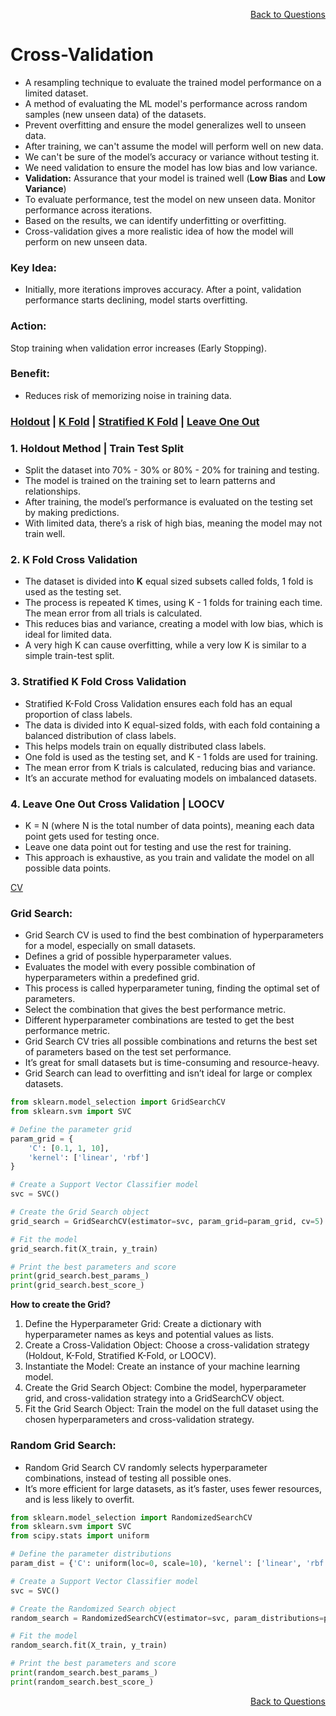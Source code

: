 <p align='right'><a align="right" href="https://github.com/KIRANKUMAR7296/Library/blob/main/Interview.md">Back to Questions</a></p>

# Cross-Validation
- A resampling technique to evaluate the trained model performance on a limited dataset.
- A method of evaluating the ML model's performance across random samples (new unseen data) of the datasets.
- Prevent overfitting and ensure the model generalizes well to unseen data.
- After training, we can't assume the model will perform well on new data.
- We can't be sure of the model’s accuracy or variance without testing it.
- We need validation to ensure the model has low bias and low variance.
- **Validation:** Assurance that your model is trained well (**Low Bias** and **Low Variance**) 
- To evaluate performance, test the model on new unseen data. Monitor performance across iterations.
- Based on the results, we can identify underfitting or overfitting.
- Cross-validation gives a more realistic idea of how the model will perform on new unseen data.

### Key Idea:
- Initially, more iterations improves accuracy. After a point, validation performance starts declining, model starts overfitting.

### Action:
Stop training when validation error increases (Early Stopping).

### Benefit:
- Reduces risk of memorizing noise in training data.

<h3><a href='#hold'>Holdout</a> | <a href='#kfold'>K Fold</a> | <a href='#skfold'>Stratified K Fold</a> | <a href='#loocv'>Leave One Out</a> </h3>

<h3 name='hold'>1. Holdout Method | Train Test Split</h3>

- Split the dataset into 70% - 30% or 80% - 20% for training and testing.
- The model is trained on the training set to learn patterns and relationships.
- After training, the model’s performance is evaluated on the testing set by making predictions.
- With limited data, there’s a risk of high bias, meaning the model may not train well.

<h3 name='kfold'>2. K Fold Cross Validation</h3>

- The dataset is divided into **K** equal sized subsets called folds, 1 fold is used as the testing set.
- The process is repeated K times, using K - 1 folds for training each time. The mean error from all trials is calculated.
- This reduces bias and variance, creating a model with low bias, which is ideal for limited data.
- A very high K can cause overfitting, while a very low K is similar to a simple train-test split.

<h3 name='skfold'>3. Stratified K Fold Cross Validation</h3>

- Stratified K-Fold Cross Validation ensures each fold has an equal proportion of class labels.
- The data is divided into K equal-sized folds, with each fold containing a balanced distribution of class labels.
- This helps models train on equally distributed class labels.
- One fold is used as the testing set, and K - 1 folds are used for training.
- The mean error from K trials is calculated, reducing bias and variance.
- It’s an accurate method for evaluating models on imbalanced datasets.

<h3 name='loocv'>4. Leave One Out Cross Validation | LOOCV</h3>

- K = N (where N is the total number of data points), meaning each data point gets used for testing once.
- Leave one data point out for testing and use the rest for training.
- This approach is exhaustive, as you train and validate the model on all possible data points.

[CV](https://amueller.github.io/ml-training-intro/slides/03-cross-validation-grid-search.html#21)

### **Grid Search:**
- Grid Search CV is used to find the best combination of hyperparameters for a model, especially on small datasets.
- Defines a grid of possible hyperparameter values.
- Evaluates the model with every possible combination of hyperparameters within a predefined grid.
- This process is called hyperparameter tuning, finding the optimal set of parameters.
- Select the combination that gives the best performance metric.
- Different hyperparameter combinations are tested to get the best performance metric.
- Grid Search CV tries all possible combinations and returns the best set of parameters based on the test set performance.
- It’s great for small datasets but is time-consuming and resource-heavy.
- Grid Search can lead to overfitting and isn’t ideal for large or complex datasets.

```python
from sklearn.model_selection import GridSearchCV
from sklearn.svm import SVC

# Define the parameter grid
param_grid = {
    'C': [0.1, 1, 10],
    'kernel': ['linear', 'rbf']
}

# Create a Support Vector Classifier model
svc = SVC()

# Create the Grid Search object
grid_search = GridSearchCV(estimator=svc, param_grid=param_grid, cv=5)

# Fit the model
grid_search.fit(X_train, y_train)

# Print the best parameters and score
print(grid_search.best_params_)
print(grid_search.best_score_)
```              

**How to create the Grid?**
1. Define the Hyperparameter Grid: Create a dictionary with hyperparameter names as keys and potential values as lists.
2. Create a Cross-Validation Object: Choose a cross-validation strategy (Holdout, K-Fold, Stratified K-Fold, or LOOCV).
3. Instantiate the Model: Create an instance of your machine learning model.
4. Create the Grid Search Object: Combine the model, hyperparameter grid, and cross-validation strategy into a GridSearchCV object.
5. Fit the Grid Search Object: Train the model on the full dataset using the chosen hyperparameters and cross-validation strategy.

### **Random Grid Search:**

- Random Grid Search CV randomly selects hyperparameter combinations, instead of testing all possible ones.
- It’s more efficient for large datasets, as it’s faster, uses fewer resources, and is less likely to overfit.

```python
from sklearn.model_selection import RandomizedSearchCV
from sklearn.svm import SVC
from scipy.stats import uniform

# Define the parameter distributions
param_dist = {'C': uniform(loc=0, scale=10), 'kernel': ['linear', 'rbf']}

# Create a Support Vector Classifier model
svc = SVC()

# Create the Randomized Search object
random_search = RandomizedSearchCV(estimator=svc, param_distributions=param_dist, n_iter=10, cv=5)

# Fit the model
random_search.fit(X_train, y_train)

# Print the best parameters and score
print(random_search.best_params_)
print(random_search.best_score_)
```

<p align='right'><a align="right" href="https://github.com/KIRANKUMAR7296/Library/blob/main/Interview.md">Back to Questions</a></p>
